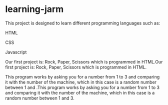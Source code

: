#  learning-jarm
This project is designed to learn different programming languages such as:

HTML

CSS 

Javascript


Our first project is: Rock, Paper, Scissors which is programmed in HTML.Our first project is: Rock, Paper, Scissors which is programmed in HTML.

 This program works by asking you for a number from 1 to 3 and comparing it with the number of the machine, which in this case is a random number between 1 and .This program works by asking you for a number from 1 to 3 and comparing it with the number of the machine, which in this case is a random number between 1 and 3.
